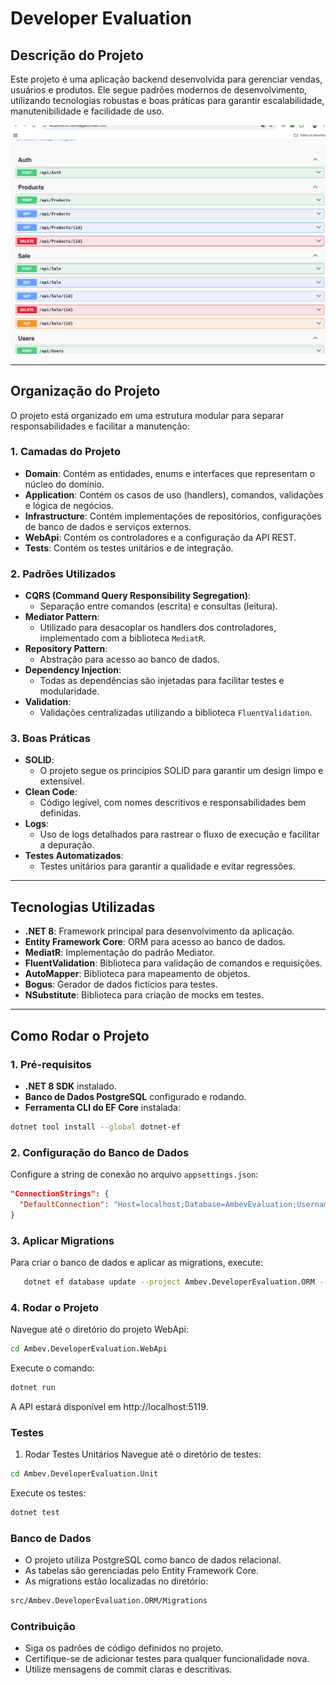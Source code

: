 # **Developer Evaluation**

## **Descrição do Projeto**

Este projeto é uma aplicação backend desenvolvida para gerenciar vendas, usuários e produtos. Ele segue padrões modernos de desenvolvimento, utilizando tecnologias robustas e boas práticas para garantir escalabilidade, manutenibilidade e facilidade de uso.

![Texto alternativo](/.doc/apis.png)

---

## **Organização do Projeto**

O projeto está organizado em uma estrutura modular para separar responsabilidades e facilitar a manutenção:

### **1. Camadas do Projeto**

- **Domain**: Contém as entidades, enums e interfaces que representam o núcleo do domínio.
- **Application**: Contém os casos de uso (handlers), comandos, validações e lógica de negócios.
- **Infrastructure**: Contém implementações de repositórios, configurações de banco de dados e serviços externos.
- **WebApi**: Contém os controladores e a configuração da API REST.
- **Tests**: Contém os testes unitários e de integração.

### **2. Padrões Utilizados**

- **CQRS (Command Query Responsibility Segregation)**:
  - Separação entre comandos (escrita) e consultas (leitura).
- **Mediator Pattern**:
  - Utilizado para desacoplar os handlers dos controladores, implementado com a biblioteca `MediatR`.
- **Repository Pattern**:
  - Abstração para acesso ao banco de dados.
- **Dependency Injection**:
  - Todas as dependências são injetadas para facilitar testes e modularidade.
- **Validation**:
  - Validações centralizadas utilizando a biblioteca `FluentValidation`.

### **3. Boas Práticas**

- **SOLID**:
  - O projeto segue os princípios SOLID para garantir um design limpo e extensível.
- **Clean Code**:
  - Código legível, com nomes descritivos e responsabilidades bem definidas.
- **Logs**:
  - Uso de logs detalhados para rastrear o fluxo de execução e facilitar a depuração.
- **Testes Automatizados**:
  - Testes unitários para garantir a qualidade e evitar regressões.

---

## **Tecnologias Utilizadas**

- **.NET 8**: Framework principal para desenvolvimento da aplicação.
- **Entity Framework Core**: ORM para acesso ao banco de dados.
- **MediatR**: Implementação do padrão Mediator.
- **FluentValidation**: Biblioteca para validação de comandos e requisições.
- **AutoMapper**: Biblioteca para mapeamento de objetos.
- **Bogus**: Gerador de dados fictícios para testes.
- **NSubstitute**: Biblioteca para criação de mocks em testes.

---

## **Como Rodar o Projeto**

### **1. Pré-requisitos**

- **.NET 8 SDK** instalado.
- **Banco de Dados PostgreSQL** configurado e rodando.
- **Ferramenta CLI do EF Core** instalada:

```bash
dotnet tool install --global dotnet-ef
```

### **2. Configuração do Banco de Dados**

Configure a string de conexão no arquivo `appsettings.json`:

```json
"ConnectionStrings": {
  "DefaultConnection": "Host=localhost;Database=AmbevEvaluation;Username=postgres;Password=yourpassword"
}
```

### **3. Aplicar Migrations**

Para criar o banco de dados e aplicar as migrations, execute:

```bash
   dotnet ef database update --project Ambev.DeveloperEvaluation.ORM --startup-project Ambev.DeveloperEvaluation.WebApi
```

### **4. Rodar o Projeto**

Navegue até o diretório do projeto WebApi:

```bash
cd Ambev.DeveloperEvaluation.WebApi
```

Execute o comando:

```bash
dotnet run
```

A API estará disponível em http://localhost:5119.

### **Testes**

1. Rodar Testes Unitários
   Navegue até o diretório de testes:

```bash
cd Ambev.DeveloperEvaluation.Unit
```

Execute os testes:

```bash
dotnet test
```

### **Banco de Dados**

- O projeto utiliza PostgreSQL como banco de dados relacional.
- As tabelas são gerenciadas pelo Entity Framework Core.
- As migrations estão localizadas no diretório:

```bash
src/Ambev.DeveloperEvaluation.ORM/Migrations
```

### **Contribuição**

- Siga os padrões de código definidos no projeto.
- Certifique-se de adicionar testes para qualquer funcionalidade nova.
- Utilize mensagens de commit claras e descritivas.
